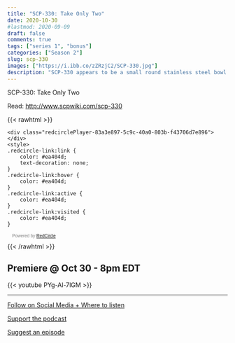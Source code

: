 ```yaml
---
title: "SCP-330: Take Only Two"
date: 2020-10-30
#lastmod: 2020-09-09
draft: false
comments: true
tags: ["series 1", "bonus"]
categories: ["Season 2"]
slug: scp-330
images: ["https://i.ibb.co/zZRzjC2/SCP-330.jpg"]
description: "SCP-330 appears to be a small round stainless steel bowl filled with a variable amount of individually wrapped pieces of candy. When a quantity of candy greater than two pieces is removed, regardless of the means involved, the offender instantly has both hands severed at the wrists by an unknown method."
---
```


SCP-330: Take Only Two

Read: http://www.scpwiki.com/scp-330

{{< rawhtml >}}
<script async defer onload="redcircleIframe();" src="https://api.podcache.net/embedded-player/sh/63705181-2bd5-4fc1-a869-6f5b27226efa/ep/83a3e897-5c9c-40a0-803b-f43706d7e896"></script>
    <div class="redcirclePlayer-83a3e897-5c9c-40a0-803b-f43706d7e896"></div>
    <style>
    .redcircle-link:link {
        color: #ea404d;
        text-decoration: none;
    }
    .redcircle-link:hover {
        color: #ea404d;
    }
    .redcircle-link:active {
        color: #ea404d;
    }
    .redcircle-link:visited {
        color: #ea404d;
    }
</style>
<p style="margin-top:3px;margin-left:11px;font-family: sans-serif;font-size: 10px; color: gray;">Powered by <a class="redcircle-link" href="https://redcircle.com?utm_source=rc_embedded_player&utm_medium=web&utm_campaign=embedded_v1">RedCircle</a></p>
{{< /rawhtml >}}

## Premiere @ Oct 30 - 8pm EDT

{{< youtube PYg-Al-7lGM >}}

---

[Follow on Social Media + Where to listen](/links)

[Support the podcast](/support)

[Suggest an episode](/suggest)

